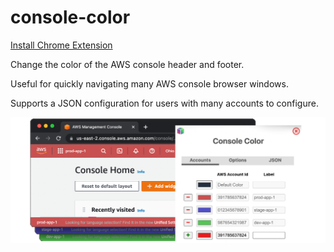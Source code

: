 # console-color

[Install Chrome Extension](https://chrome.google.com/webstore/detail/bfcpifkhgghaaomeefpghoegifklojpj/)

Change the color of the AWS console header and footer.

Useful for quickly navigating many AWS console browser windows.

Supports a JSON configuration for users with many accounts to configure.

![console color](banner.png)

